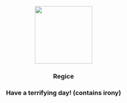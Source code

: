 <p align="center">
    <img src="https://raw.githubusercontent.com/PokeAPI/sprites/master/sprites/pokemon/378.png" width="150" height="150">
</p>
<h3 align="center"> <b>Regice</b></h3>
<h3 align="center">Have a terrifying day! (contains irony)</h3>

